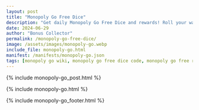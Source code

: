 ```yaml
---
layout: post
title: "Monopoly Go Free Dice"
description: "Get daily Monopoly Go Free Dice and rewards! Roll your way to victory with free dice links – updated daily for all players."
date: 2024-06-29
author: "Bonus Collector"
permalink: /monopoly-go-free-dice/
image: /assets/images/monopoly-go.webp
include_file: monopoly-go.html
manifest: /manifests/monopoly-go.json
tags: [monopoly go wiki, monopoly go free dice code, monopoly go free rolls, monopoly go dice links]
---
```


{% include monopoly-go_post.html %}

{% include monopoly-go.html %}

{% include monopoly-go_footer.html %}